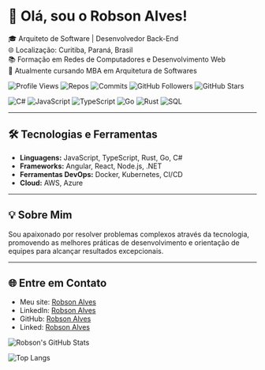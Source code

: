# 👋 Olá, sou o Robson Alves!

🎓 Arquiteto de Software | Desenvolvedor Back-End  
🌐 Localização: Curitiba, Paraná, Brasil  
📚 Formação em Redes de Computadores e Desenvolvimento Web  
🚀 Atualmente cursando MBA em Arquitetura de Softwares  

![Profile Views](https://komarev.com/ghpvc/?username=robsonalvesdevbr&color=blue)
![Repos](https://badges.pufler.dev/repos/robsonalvesdevbr)
![Commits](https://badges.pufler.dev/commits/monthly/robsonalvesdevbr)
![GitHub Followers](https://img.shields.io/github/followers/robsonalvesdevbr?style=social)
![GitHub Stars](https://img.shields.io/github/stars/robsonalvesdevbr?style=social)

![C#](https://img.shields.io/badge/C%23-239120?logo=c-sharp&logoColor=white&style=flat-square)
![JavaScript](https://img.shields.io/badge/JavaScript-F7DF1E?logo=javascript&logoColor=black&style=flat-square)
![TypeScript](https://img.shields.io/badge/TypeScript-007ACC?logo=typescript&logoColor=white&style=flat-square)
![Go](https://img.shields.io/badge/Go-00ADD8?logo=go&logoColor=white&style=flat-square)
![Rust](https://img.shields.io/badge/Rust-000000?logo=rust&logoColor=white&style=flat-square)
![SQL](https://img.shields.io/badge/SQL-336791?logo=postgresql&logoColor=white&style=flat-square)


---

## 🛠️ Tecnologias e Ferramentas
- **Linguagens:** JavaScript, TypeScript, Rust, Go, C#
- **Frameworks:** Angular, React, Node.js, .NET
- **Ferramentas DevOps:** Docker, Kubernetes, CI/CD
- **Cloud:** AWS, Azure

---

## 💡 Sobre Mim
Sou apaixonado por resolver problemas complexos através da tecnologia, promovendo as melhores práticas de desenvolvimento e orientação de equipes para alcançar resultados excepcionais.

---

## 🌐 Entre em Contato
- Meu site: [Robson Alves](https://www.robsonalves.dev.br)
- LinkedIn: [Robson Alves](https://www.linkedin.com/in/robson-curitiba/)
- GitHub: [Robson Alves](https://github.com/robsonalvesdevbr)
- Linked: [Robson Alves](https://www.instagram.com/robsondesenvolvimento)

![Robson's GitHub Stats](https://github-readme-stats.vercel.app/api?username=robsonalvesdevbr&show_icons=true&theme=radical)

![Top Langs](https://github-readme-stats.vercel.app/api/top-langs/?username=robsonalvesdevbr&layout=compact&theme=radical)
